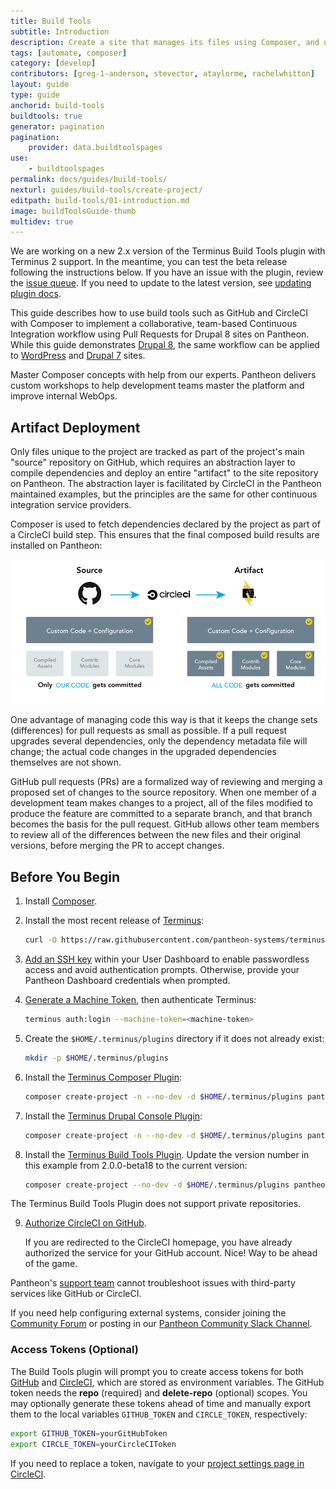 ```yaml
---
title: Build Tools
subtitle: Introduction
description: Create a site that manages its files using Composer, and uses a GitHub PR workflow with Behat tests run via Circle CI.
tags: [automate, composer]
category: [develop]
contributors: [greg-1-anderson, stevector, ataylorme, rachelwhitton]
layout: guide
type: guide
anchorid: build-tools
buildtools: true
generator: pagination
pagination:
    provider: data.buildtoolspages
use:
    - buildtoolspages
permalink: docs/guides/build-tools/
nexturl: guides/build-tools/create-project/
editpath: build-tools/01-introduction.md
image: buildToolsGuide-thumb
multidev: true
---
```


<Alert type="danger" title="Warning">

We are working on a new 2.x version of the Terminus Build Tools plugin with Terminus 2 support. In the meantime, you can test the beta release following the instructions below. If you have an issue with the plugin, review the [issue queue](https://github.com/pantheon-systems/terminus-build-tools-plugin/issues). If you need to update to the latest version, see [updating plugin docs](https://pantheon.io/docs/terminus/plugins#update-plugins).

</Alert>

This guide describes how to use build tools such as GitHub and CircleCI with Composer to implement a collaborative, team-based Continuous Integration workflow using Pull Requests for Drupal 8 sites on Pantheon. While this guide demonstrates [Drupal 8](https://github.com/pantheon-systems/example-drops-8-composer), the same workflow can be applied to [WordPress](https://github.com/pantheon-systems/example-wordpress-composer) and [Drupal 7](https://github.com/pantheon-systems/example-drops-7-composer) sites.

<BuildTools />

<Enablement title="Automation Training" link="https://pantheon.io/agencies/learn-pantheon?docs">

Master Composer concepts with help from our experts. Pantheon delivers custom workshops to help development teams master the platform and improve internal WebOps.

</Enablement>

## Artifact Deployment
Only files unique to the project are tracked as part of the project's main "source" repository on GitHub, which requires an abstraction layer to compile dependencies and deploy an entire "artifact" to the site repository on Pantheon. The abstraction layer is facilitated by CircleCI in the Pantheon maintained examples, but the principles are the same for other continuous integration service providers.

Composer is used to fetch dependencies declared by the project as part of a CircleCI build step. This ensures that the final composed build results are installed on Pantheon:

![Artifact Deployment](../../../images/artifact-deployment.png)

<Accordion title="Pull Requests" id="understand-pr" icon="lightbulb">

One advantage of managing code this way is that it keeps the change sets (differences) for pull requests as small as possible. If a pull request upgrades several dependencies, only the dependency metadata file will change; the actual code changes in the upgraded dependencies themselves are not shown.

GitHub pull requests (PRs) are a formalized way of reviewing and merging a proposed set of changes to the source repository. When one member of a development team makes changes to a project, all of the files modified to produce the feature are committed to a separate branch, and that branch becomes the basis for the pull request. GitHub allows other team members to review all of the differences between the new files and their original versions, before merging the PR to accept changes.

</Accordion>

## Before You Begin

1. Install [Composer](https://getcomposer.org).
2. Install the most recent release of [Terminus](/terminus):

    ```bash
    curl -O https://raw.githubusercontent.com/pantheon-systems/terminus-installer/master/builds/installer.phar && php installer.phar install
    ```

3. [Add an SSH key](/ssh-keys) within your User Dashboard to enable passwordless access and avoid authentication prompts. Otherwise, provide your Pantheon Dashboard credentials when prompted.

4. [Generate a Machine Token](https://dashboard.pantheon.io/machine-token/create), then authenticate Terminus:

      ```bash
      terminus auth:login --machine-token=<machine-token>
      ```

5. Create the `$HOME/.terminus/plugins` directory if it does not already exist:

      ```bash
      mkdir -p $HOME/.terminus/plugins
      ```

6. Install the [Terminus Composer Plugin](https://github.com/pantheon-systems/terminus-composer-plugin):

    ```bash
    composer create-project -n --no-dev -d $HOME/.terminus/plugins pantheon-systems/terminus-composer-plugin:~1
    ```

7. Install the [Terminus Drupal Console Plugin](https://github.com/pantheon-systems/terminus-drupal-console-plugin):

    ```bash
    composer create-project -n --no-dev -d $HOME/.terminus/plugins pantheon-systems/terminus-drupal-console-plugin:~1
    ```

8. Install the [Terminus Build Tools Plugin](https://github.com/pantheon-systems/terminus-build-tools-plugin). Update the version number in this example from 2.0.0-beta18 to the current version:

    ```bash
    composer create-project --no-dev -d $HOME/.terminus/plugins pantheon-systems/terminus-build-tools-plugin:^2.0.0-beta18
    ```

  <Alert title="Note" type="info">

  The Terminus Build Tools Plugin does not support private repositories.

  </Alert>

9. [Authorize CircleCI on GitHub](https://github.com/login/oauth/authorize?client_id=78a2ba87f071c28e65bb).

    If you are redirected to the CircleCI homepage, you have already authorized the service for your GitHub account. Nice! Way to be ahead of the game.

<Alert title="Note" type="info">

Pantheon's [support team](/support) cannot troubleshoot issues with third-party services like GitHub or CircleCI.

If you need help configuring external systems, consider joining the [Community Forum](https://discuss.pantheon.io/) or posting in our [Pantheon Community Slack Channel](https://slackin.pantheon.io/).

</Alert>


### Access Tokens (Optional)

The Build Tools plugin will prompt you to create access tokens for both [GitHub](https://github.com/settings/tokens) and [CircleCI](https://circleci.com/account/api), which are stored as environment variables. The GitHub token needs the **repo** (required) and **delete-repo** (optional) scopes. You may optionally generate these tokens ahead of time and manually export them to the local variables `GITHUB_TOKEN` and `CIRCLE_TOKEN`, respectively:

```bash
export GITHUB_TOKEN=yourGitHubToken
export CIRCLE_TOKEN=yourCircleCIToken
```

If you need to replace a token, navigate to your [project settings page in CircleCI](https://circleci.com/docs/2.0/env-vars/#adding-environment-variables-in-the-app).

<Accordion title="Build Tools Changelog" id="changelog" icon="newspaper">

<BuildToolsChangelog />

</Accordion>
